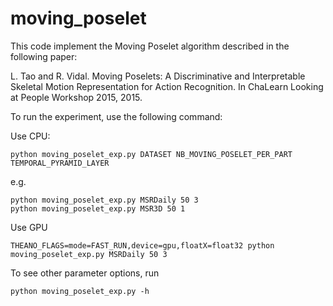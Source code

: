 # moving_poselet
This code implement the Moving Poselet algorithm described in the following paper:

L. Tao and R. Vidal. 
Moving Poselets: A Discriminative and Interpretable Skeletal Motion Representation for Action Recognition.
In ChaLearn Looking at People Workshop 2015, 2015.

To run the experiment, use the following command:

Use CPU:
```
python moving_poselet_exp.py DATASET NB_MOVING_POSELET_PER_PART TEMPORAL_PYRAMID_LAYER
```
e.g. 
```
python moving_poselet_exp.py MSRDaily 50 3
python moving_poselet_exp.py MSR3D 50 1
```
Use GPU
```
THEANO_FLAGS=mode=FAST_RUN,device=gpu,floatX=float32 python moving_poselet_exp.py MSRDaily 50 3
```

To see other parameter options, run
```
python moving_poselet_exp.py -h 
```

